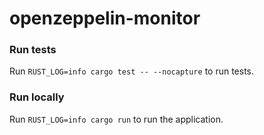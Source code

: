 # openzeppelin-monitor

### Run tests

Run `RUST_LOG=info cargo test -- --nocapture` to run tests.

### Run locally

Run `RUST_LOG=info cargo run` to run the application.
